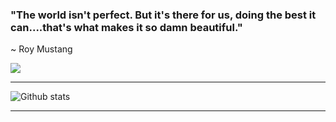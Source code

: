 ### "The world isn't perfect. But it's there for us, doing the best it can....that's what makes it so damn beautiful."
~ Roy Mustang
<br>

<img src="https://raw.githubusercontent.com/kabilan1290/kabilan1290/main/gojo-gojo-satoru.gif">

<!--
**kabilan1290/kabilan1290 wow** is a ✨ _special_ ✨ repository because its `README.md` (this file) appears on your GitHub profile.

Here are some ideas to get you started:

- 🔭 I’m currently working on ...
- 🌱 I’m currently learning ...
- 👯 I’m looking to collaborate on ...
- 🤔 I’m looking for help with ...
- 💬 Ask me about ...
- 📫 How to reach me: ...
- 😄 Pronouns: ...
- ⚡ Fun fact: ...
-->

<hr>

![Github stats](https://github-readme-stats.vercel.app/api?username=kabilan1290&show_icons=true&theme=synthwave)

<hr>

<!--[![Top Langs](https://github-readme-stats.vercel.app/api/top-langs/?username=kabilan1290&theme=synthwave&layout=compact)](https://github.com/anuraghazra/github-readme-stats)-->

<!--![GitHub streak stats](https://github-readme-streak-stats.herokuapp.com/?user=kabilan1290&theme=synthwave)  


